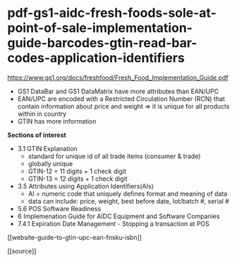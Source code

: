 # pdf-gs1-aidc-fresh-foods-sole-at-point-of-sale-implementation-guide-barcodes-gtin-read-bar-codes-application-identifiers
https://www.gs1.org/docs/freshfood/Fresh_Food_Implementation_Guide.pdf


- GS1 DataBar and GS1 DataMatrix have more attributes than EAN/UPC
- EAN/UPC are encoded with a Restricted Circulation Number (RCN) that contain
information about price and weight => it is unique for all products within in
country
- GTIN has more information

**Sections of interest**
- 3.1 GTIN Explanation
    - standard for unique id of all trade items (consumer & trade)   
    - globally unique
    - GTIN-12 = 11 digits + 1 check digit
    - GTIN-13 = 12 digits + 1 check digit
- 3.5 Attributes using Application Identifiers(AIs)
    - AI = numeric code that uniquely defines format and meaning of data 
    - data can include: price, weight, best before date, lot/batch #, serial #
- 5.6 POS Software Readiness
- 6 Implemenation Guide for AIDC Equipment and Software Companies
- 7.4.1 Expiration Date Management - Stopping a transaction at POS


[[website-guide-to-gtin-upc-ean-fnsku-isbn]]


[[source]]


